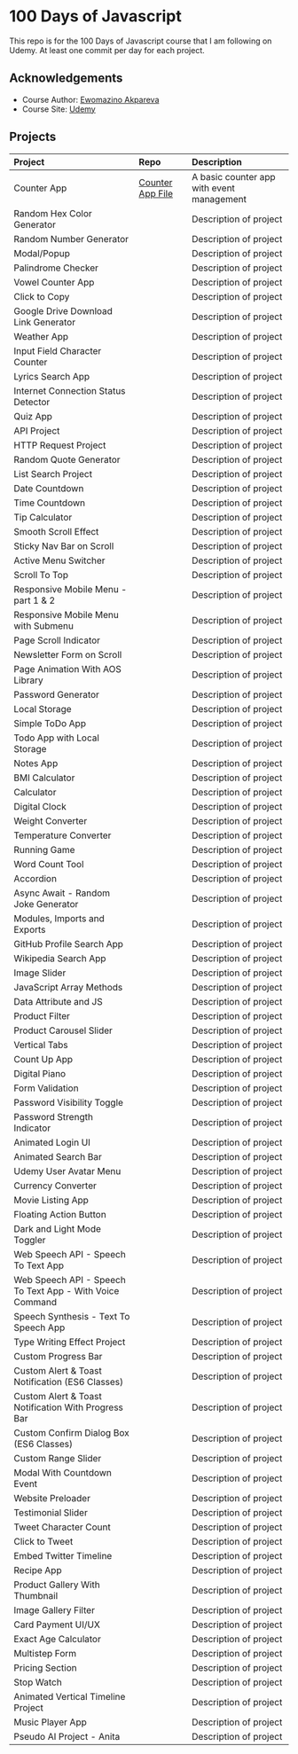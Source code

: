 
# 100 Days of Javascript

This repo is for the 100 Days of Javascript course that I am following on Udemy. At least one commit per day for each project.
## Acknowledgements

 - Course Author: [Ewomazino Akpareva](https://zinotrustacademy.com/)
 - Course Site: [Udemy](https://www.udemy.com/)
 
 
## Projects

| Project | Repo     | Description                |
| :-------- | :------- | :------------------------- |
| Counter App | [Counter App File](https://github.com/AJFree458/100-days-javascript/tree/main/Counter-app) | A basic counter app with event management |
| Random Hex Color Generator | []() | Description of project |
| Random Number Generator | []() | Description of project |
| Modal/Popup | []() | Description of project |
| Palindrome Checker | []() | Description of project |
| Vowel Counter App | []() | Description of project |
| Click to Copy | []() | Description of project |
| Google Drive Download Link Generator | []() | Description of project |
| Weather App | []() | Description of project |
| Input Field Character Counter | []() | Description of project |
| Lyrics Search App | []() | Description of project |
| Internet Connection Status Detector | []() | Description of project |
| Quiz App | []() | Description of project |
| API Project | []() | Description of project |
| HTTP Request Project | []() | Description of project |
| Random Quote Generator | []() | Description of project |
| List Search Project | []() | Description of project |
| Date Countdown | []() | Description of project |
| Time Countdown | []() | Description of project |
| Tip Calculator | []() | Description of project |
| Smooth Scroll Effect | []() | Description of project |
| Sticky Nav Bar on Scroll | []() | Description of project |
| Active Menu Switcher | []() | Description of project |
| Scroll To Top | []() | Description of project |
| Responsive Mobile Menu - part 1 & 2 | []() | Description of project |
| Responsive Mobile Menu with Submenu | []() | Description of project |
| Page Scroll Indicator | []() | Description of project |
| Newsletter Form on Scroll | []() | Description of project |
| Page Animation With AOS Library | []() | Description of project |
| Password Generator | []() | Description of project |
| Local Storage | []() | Description of project |
| Simple ToDo App | []() | Description of project |
| Todo App with Local Storage | []() | Description of project |
| Notes App | []() | Description of project |
| BMI Calculator | []() | Description of project |
| Calculator | []() | Description of project |
| Digital Clock | []() | Description of project |
| Weight Converter | []() | Description of project |
| Temperature Converter | []() | Description of project |
| Running Game | []() | Description of project |
| Word Count Tool | []() | Description of project |
| Accordion | []() | Description of project |
| Async Await - Random Joke Generator | []() | Description of project |
| Modules, Imports and Exports | []() | Description of project |
| GitHub Profile Search App | []() | Description of project |
| Wikipedia Search App | []() | Description of project |
| Image Slider | []() | Description of project |
| JavaScript Array Methods | []() | Description of project |
| Data Attribute and JS | []() | Description of project |
| Product Filter | []() | Description of project |
| Product Carousel Slider | []() | Description of project |
| Vertical Tabs | []() | Description of project |
| Count Up App | []() | Description of project |
| Digital Piano | []() | Description of project |
| Form Validation | []() | Description of project |
| Password Visibility Toggle | []() | Description of project |
| Password Strength Indicator | []() | Description of project |
| Animated Login UI | []() | Description of project |
| Animated Search Bar | []() | Description of project |
| Udemy User Avatar Menu | []() | Description of project |
| Currency Converter | []() | Description of project |
| Movie Listing App | []() | Description of project |
| Floating Action Button | []() | Description of project |
| Dark and Light Mode Toggler | []() | Description of project |
| Web Speech API - Speech To Text App | []() | Description of project |
| Web Speech API - Speech To Text App - With Voice Command | []() | Description of project |
| Speech Synthesis - Text To Speech App | []() | Description of project |
| Type Writing Effect Project | []() | Description of project |
| Custom Progress Bar | []() | Description of project |
| Custom Alert & Toast Notification (ES6 Classes) | []() | Description of project |
| Custom Alert & Toast Notification With Progress Bar | []() | Description of project |
| Custom Confirm Dialog Box (ES6 Classes) | []() | Description of project |
| Custom Range Slider | []() | Description of project |
| Modal With Countdown Event | []() | Description of project |
| Website Preloader | []() | Description of project |
| Testimonial Slider | []() | Description of project |
| Tweet Character Count | []() | Description of project |
| Click to Tweet | []() | Description of project |
| Embed Twitter Timeline | []() | Description of project |
| Recipe App | []() | Description of project |
| Product Gallery With Thumbnail | []() | Description of project |
| Image Gallery Filter | []() | Description of project |
| Card Payment UI/UX | []() | Description of project |
| Exact Age Calculator | []() | Description of project |
| Multistep Form | []() | Description of project |
| Pricing Section | []() | Description of project |
| Stop Watch | []() | Description of project |
| Animated Vertical Timeline Project | []() | Description of project |
| Music Player App | []() | Description of project |
| Pseudo AI Project - Anita | []() | Description of project |

